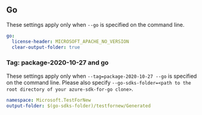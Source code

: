 ## Go

These settings apply only when `--go` is specified on the command line.

```yaml $(go)
go:
  license-header: MICROSOFT_APACHE_NO_VERSION
  clear-output-folder: true
```

### Tag: package-2020-10-27 and go

These settings apply only when `--tag=package-2020-10-27 --go` is specified on the command line.
Please also specify `--go-sdks-folder=<path to the root directory of your azure-sdk-for-go clone>`.

```yaml $(tag) == 'package-2020-10-27' && $(go)
namespace: Microsoft.TestForNew
output-folder: $(go-sdks-folder)/testfornew/Generated
```
